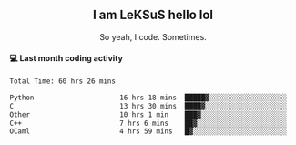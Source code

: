 <h2 align="center">I am LeKSuS hello lol</h2>
<p align="center">So yeah, I code. Sometimes.</p>

#### :computer: Last month coding activity
<!--START_SECTION:waka-->

```txt
Total Time: 60 hrs 26 mins

Python                     16 hrs 18 mins  █████▓░░░░░░░░░░░░░░░░░░░   23.14 %
C                          13 hrs 30 mins  ████▓░░░░░░░░░░░░░░░░░░░░   19.17 %
Other                      10 hrs 1 min    ███▓░░░░░░░░░░░░░░░░░░░░░   14.23 %
C++                        7 hrs 6 mins    ██▓░░░░░░░░░░░░░░░░░░░░░░   10.09 %
OCaml                      4 hrs 59 mins   █▓░░░░░░░░░░░░░░░░░░░░░░░   07.09 %
```

<!--END_SECTION:waka-->

